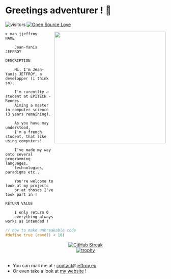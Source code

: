 # Greetings adventurer ! 🍻


![visitors](https://visitor-badge.laobi.icu/badge?page_id=neo-jgrec.neo-jgrec)
[![Open Source Love](https://badges.frapsoft.com/os/v1/open-source.svg?v=102)](https://github.com/ellerbrock/open-source-badge/)

<img align="right" src="https://media3.giphy.com/media/v1.Y2lkPTc5MGI3NjExNXlxZGNpdzlndmFzNWRid3VuZXVuejJkeXJuNjBreGRyamdla2Z6YSZlcD12MV9pbnRlcm5hbF9naWZfYnlfaWQmY3Q9Zw/1sv8vtuj5vF2eV7K8W/giphy.gif" width=350 />

```shell
> man jjeffroy
NAME

    Jean-Yanis JEFFROY

DESCRIPTION

    Hi, I'm Jean-Yanis JEFFROY, a developper (i think so).

    I'm curentlty a student at EPITECH - Rennes.
    Aiming a master in computer science (3 years remaining).

    As you have may understood,
    I'm a french student, that like using computers! 

    I've made my way onto several programming languages,
    technologies, paradigms etc..

    You're welcome to look at my projects
    or at thoses I've took part in !

RETURN VALUE

    I only return 0
    everything always works as intended !
```

```c
// how to make unbreakable code
#define true (rand() < 10)
```

<div align="center">
  <a href="https://git.io/streak-stats">
    <img src="https://github-readme-streak-stats.herokuapp.com?user=neo-jgrec&theme=dark&hide_border=true&date_format=j%20M%5B%20Y%5D&exclude_days=Sun%2CSat" alt="GitHub Streak" width="full"/>
  </a>
</div>
<div align="center">
  <a href="https://github.com/ryo-ma/github-profile-trophy">
    <img src="https://github-profile-trophy.vercel.app/?username=neo-jgrec&theme=darkhub&column=6&row=1" alt="trophy" />
  </a>
</div>

<br />

- You can mail me at : [contact@jeffroy.eu](mailto:contact@jeffroy.eu)
- Or even take a look at [my website](https://jeffroy.eu/) !

